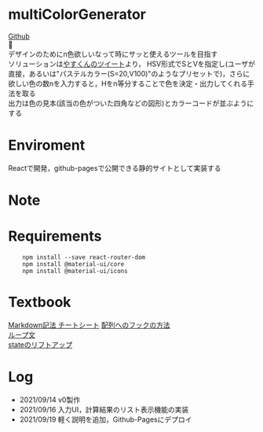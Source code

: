 # multiColorGenerator
[Github](https://github.com/AtsuyaKato/multiColorGenerator)  
  
デザインのためにn色欲しいなって時にサッと使えるツールを目指す  
ソリューションは[やすくんのツイート](https://twitter.com/yasutaku0523/status/1437582157686337538)より，
HSV形式でSとVを指定し(ユーザが直接，あるいは"パステルカラー(S=20,V100)"のようなプリセットで)，さらに欲しい色の数nを入力すると，Hをn等分することで色を決定・出力してくれる手法を取る  
出力は色の見本(該当の色がついた四角などの図形)とカラーコードが並ぶようにする

# Enviroment

Reactで開発，github-pagesで公開できる静的サイトとして実装する

# Note

# Requirements
```
    npm install --save react-router-dom
    npm install @material-ui/core
    npm install @material-ui/icons
```

# Textbook
[Markdown記法 チートシート](https://gist.github.com/mignonstyle/083c9e1651d7734f84c99b8cf49d57fa)
[配列へのフックの方法](https://ichi.pro/fukku-o-shiyoshite-react-jotai-no-hairetsu-ni-tsuikasuru-hoho-67108288520668)  
[ループ文](https://www.i-ryo.com/entry/2020/03/04/082411)  
[stateのリフトアップ](https://ja.reactjs.org/docs/lifting-state-up.html)  

# Log

* 2021/09/14 v0製作
* 2021/09/16 入力UI，計算結果のリスト表示機能の実装
* 2021/09/19 軽く説明を追加，Github-Pagesにデプロイ